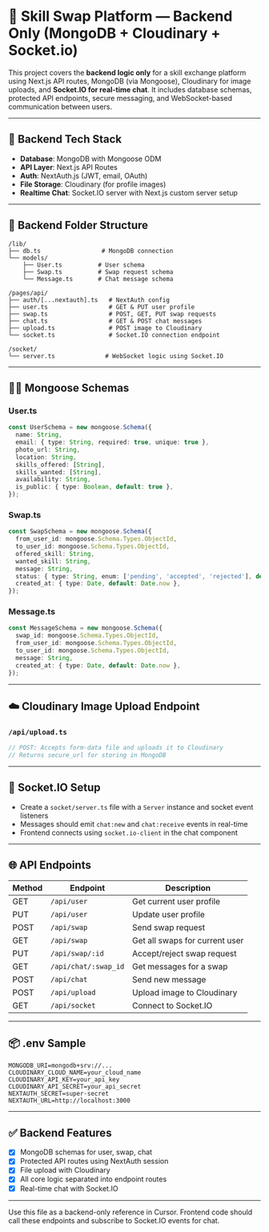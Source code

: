 # 🚀 Skill Swap Platform — Backend Only (MongoDB + Cloudinary + Socket.io)

This project covers the **backend logic only** for a skill exchange platform using Next.js API routes, MongoDB (via Mongoose), Cloudinary for image uploads, and **Socket.IO for real-time chat**. It includes database schemas, protected API endpoints, secure messaging, and WebSocket-based communication between users.

---

## 🧱 Backend Tech Stack
- **Database**: MongoDB with Mongoose ODM
- **API Layer**: Next.js API Routes
- **Auth**: NextAuth.js (JWT, email, OAuth)
- **File Storage**: Cloudinary (for profile images)
- **Realtime Chat**: Socket.IO server with Next.js custom server setup

---

## 📁 Backend Folder Structure

```
/lib/
├── db.ts                 # MongoDB connection
└── models/
    ├── User.ts          # User schema
    ├── Swap.ts          # Swap request schema
    └── Message.ts       # Chat message schema

/pages/api/
├── auth/[...nextauth].ts   # NextAuth config
├── user.ts                 # GET & PUT user profile
├── swap.ts                 # POST, GET, PUT swap requests
├── chat.ts                 # GET & POST chat messages
├── upload.ts               # POST image to Cloudinary
└── socket.ts               # Socket.IO connection endpoint

/socket/
└── server.ts              # WebSocket logic using Socket.IO
```

---

## 🧑‍💻 Mongoose Schemas

### User.ts
```ts
const UserSchema = new mongoose.Schema({
  name: String,
  email: { type: String, required: true, unique: true },
  photo_url: String,
  location: String,
  skills_offered: [String],
  skills_wanted: [String],
  availability: String,
  is_public: { type: Boolean, default: true },
});
```

### Swap.ts
```ts
const SwapSchema = new mongoose.Schema({
  from_user_id: mongoose.Schema.Types.ObjectId,
  to_user_id: mongoose.Schema.Types.ObjectId,
  offered_skill: String,
  wanted_skill: String,
  message: String,
  status: { type: String, enum: ['pending', 'accepted', 'rejected'], default: 'pending' },
  created_at: { type: Date, default: Date.now },
});
```

### Message.ts
```ts
const MessageSchema = new mongoose.Schema({
  swap_id: mongoose.Schema.Types.ObjectId,
  from_user_id: mongoose.Schema.Types.ObjectId,
  to_user_id: mongoose.Schema.Types.ObjectId,
  message: String,
  created_at: { type: Date, default: Date.now },
});
```

---

## ☁️ Cloudinary Image Upload Endpoint

### `/api/upload.ts`
```ts
// POST: Accepts form-data file and uploads it to Cloudinary
// Returns secure_url for storing in MongoDB
```

---

## 🔄 Socket.IO Setup
- Create a `socket/server.ts` file with a `Server` instance and socket event listeners
- Messages should emit `chat:new` and `chat:receive` events in real-time
- Frontend connects using `socket.io-client` in the chat component

---

## 🌐 API Endpoints

| Method | Endpoint              | Description                        |
|--------|------------------------|------------------------------------|
| GET    | `/api/user`           | Get current user profile           |
| PUT    | `/api/user`           | Update user profile                |
| POST   | `/api/swap`           | Send swap request                  |
| GET    | `/api/swap`           | Get all swaps for current user     |
| PUT    | `/api/swap/:id`       | Accept/reject swap request         |
| GET    | `/api/chat/:swap_id`  | Get messages for a swap            |
| POST   | `/api/chat`           | Send new message                   |
| POST   | `/api/upload`         | Upload image to Cloudinary         |
| GET    | `/api/socket`         | Connect to Socket.IO               |

---

## 📦 .env Sample
```
MONGODB_URI=mongodb+srv://...
CLOUDINARY_CLOUD_NAME=your_cloud_name
CLOUDINARY_API_KEY=your_api_key
CLOUDINARY_API_SECRET=your_api_secret
NEXTAUTH_SECRET=super-secret
NEXTAUTH_URL=http://localhost:3000
```

---

## ✅ Backend Features
- [x] MongoDB schemas for user, swap, chat
- [x] Protected API routes using NextAuth session
- [x] File upload with Cloudinary
- [x] All core logic separated into endpoint routes
- [x] Real-time chat with Socket.IO

---

Use this file as a backend-only reference in Cursor. Frontend code should call these endpoints and subscribe to Socket.IO events for chat.

